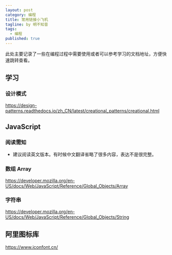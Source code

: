 ```yaml
---
layout: post
category: 编程
title: 常用链接小飞机
tagline: by 明不知昔
tags: 
  - 编程
published: true
---
```


此处主要记录了一些在编程过程中需要使用或者可以参考学习的文档地址，方便快速跳转查看。

<!--more-->

## 学习

### 设计模式

https://design-patterns.readthedocs.io/zh_CN/latest/creational_patterns/creational.html



## JavaScript

### 阅读需知

- 建议阅读英文版本。有时候中文翻译省略了很多内容，表达不是很完整。

### 数组 Array

https://developer.mozilla.org/en-US/docs/Web/JavaScript/Reference/Global_Objects/Array



### 字符串

https://developer.mozilla.org/en-US/docs/Web/JavaScript/Reference/Global_Objects/String



## 阿里图标库

https://www.iconfont.cn/



